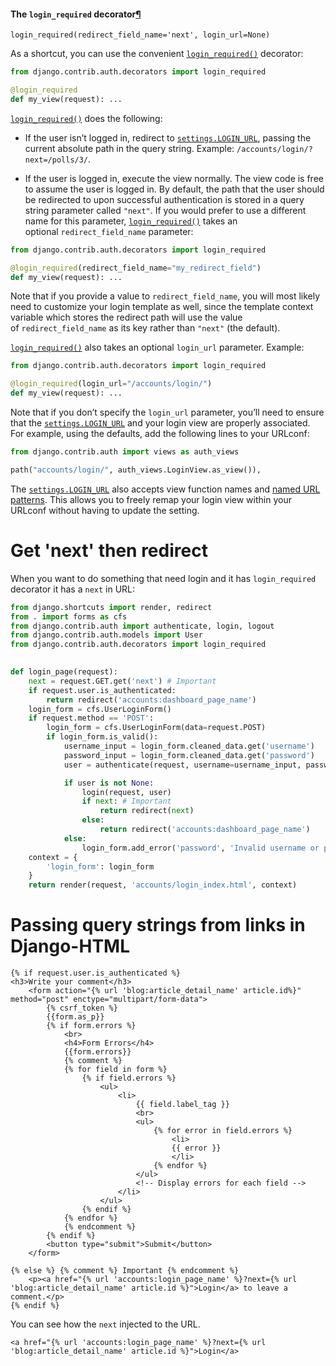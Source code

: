 #### The `login_required` decorator[¶](https://docs.djangoproject.com/en/5.2/topics/auth/default/#the-login-required-decorator "Link to this heading")

`login_required(redirect_field_name='next', login_url=None)`

As a shortcut, you can use the convenient [`login_required()`](https://docs.djangoproject.com/en/5.2/topics/auth/default/#django.contrib.auth.decorators.login_required "django.contrib.auth.decorators.login_required") decorator:
```Python
from django.contrib.auth.decorators import login_required

@login_required
def my_view(request): ...
```

[`login_required()`](https://docs.djangoproject.com/en/5.2/topics/auth/default/#django.contrib.auth.decorators.login_required "django.contrib.auth.decorators.login_required") does the following:
- If the user isn’t logged in, redirect to [`settings.LOGIN_URL`](https://docs.djangoproject.com/en/5.2/ref/settings/#std-setting-LOGIN_URL), passing the current absolute path in the query string. Example: `/accounts/login/?next=/polls/3/`.
    
- If the user is logged in, execute the view normally. The view code is free to assume the user is logged in.
By default, the path that the user should be redirected to upon successful authentication is stored in a query string parameter called `"next"`. If you would prefer to use a different name for this parameter, [`login_required()`](https://docs.djangoproject.com/en/5.2/topics/auth/default/#django.contrib.auth.decorators.login_required "django.contrib.auth.decorators.login_required") takes an optional `redirect_field_name` parameter:

```Python
from django.contrib.auth.decorators import login_required

@login_required(redirect_field_name="my_redirect_field")
def my_view(request): ...

```
Note that if you provide a value to `redirect_field_name`, you will most likely need to customize your login template as well, since the template context variable which stores the redirect path will use the value of `redirect_field_name` as its key rather than `"next"` (the default).

[`login_required()`](https://docs.djangoproject.com/en/5.2/topics/auth/default/#django.contrib.auth.decorators.login_required "django.contrib.auth.decorators.login_required") also takes an optional `login_url` parameter. Example:
```Python
from django.contrib.auth.decorators import login_required

@login_required(login_url="/accounts/login/")
def my_view(request): ...
```

Note that if you don’t specify the `login_url` parameter, you’ll need to ensure that the [`settings.LOGIN_URL`](https://docs.djangoproject.com/en/5.2/ref/settings/#std-setting-LOGIN_URL) and your login view are properly associated. For example, using the defaults, add the following lines to your URLconf:
```Python
from django.contrib.auth import views as auth_views

path("accounts/login/", auth_views.LoginView.as_view()),
```

The [`settings.LOGIN_URL`](https://docs.djangoproject.com/en/5.2/ref/settings/#std-setting-LOGIN_URL) also accepts view function names and [named URL patterns](https://docs.djangoproject.com/en/5.2/topics/http/urls/#naming-url-patterns). This allows you to freely remap your login view within your URLconf without having to update the setting.

# Get 'next' then redirect
When you want to do something that need login and it has `login_required` decorator it has a `next` in URL:
```Python
from django.shortcuts import render, redirect
from . import forms as cfs
from django.contrib.auth import authenticate, login, logout
from django.contrib.auth.models import User
from django.contrib.auth.decorators import login_required

  
def login_page(request):
    next = request.GET.get('next') # Important
    if request.user.is_authenticated:
        return redirect('accounts:dashboard_page_name')
    login_form = cfs.UserLoginForm()
    if request.method == 'POST':
        login_form = cfs.UserLoginForm(data=request.POST)
        if login_form.is_valid():
            username_input = login_form.cleaned_data.get('username')
            password_input = login_form.cleaned_data.get('password')
            user = authenticate(request, username=username_input, password=password_input)

            if user is not None:
                login(request, user)
                if next: # Important
                    return redirect(next)
                else:
                    return redirect('accounts:dashboard_page_name')
            else:
                login_form.add_error('password', 'Invalid username or password!')
    context = {
        'login_form': login_form
    }
    return render(request, 'accounts/login_index.html', context)
```

# Passing **query strings** from links in Django-HTML
```Django
{% if request.user.is_authenticated %}
<h3>Write your comment</h3>
	<form action="{% url 'blog:article_detail_name' article.id%}" method="post" enctype="multipart/form-data">
		{% csrf_token %}
		{{form.as_p}}
		{% if form.errors %}
			<br>
			<h4>Form Errors</h4>
			{{form.errors}}
			{% comment %} 
			{% for field in form %}
				{% if field.errors %}
					<ul>
						<li>
							{{ field.label_tag }}
							<br>
							<ul>
								{% for error in field.errors %}
									<li>
									{{ error }}
									</li>
								{% endfor %}
							</ul>
							<!-- Display errors for each field -->
						</li>
					</ul>
				{% endif %}
			{% endfor %} 
			{% endcomment %}
		{% endif %}
		<button type="submit">Submit</button>
	</form>

{% else %} {% comment %} Important {% endcomment %}
	<p><a href="{% url 'accounts:login_page_name' %}?next={% url 'blog:article_detail_name' article.id %}">Login</a> to leave a comment.</p>
{% endif %}
```
You can see how the `next` injected to the URL.
```Django
<a href="{% url 'accounts:login_page_name' %}?next={% url 'blog:article_detail_name' article.id %}">Login</a>
```